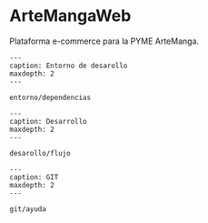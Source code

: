 # ArteMangaWeb

Plataforma e-commerce para la PYME ArteManga.

```{toctree}
---
caption: Entorno de desarollo
maxdepth: 2
---

entorno/dependencias

```

```{toctree}
---
caption: Desarrollo
maxdepth: 2
---

desarollo/flujo
```

```{toctree}
---
caption: GIT
maxdepth: 2
---

git/ayuda
```
